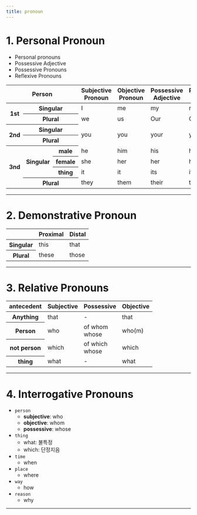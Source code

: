 ```yaml
---
title: pronoun
---
```


# 1. Personal Pronoun

- Personal pronouns
- Possessive Adjective
- Possessive Pronouns
- Reflexive Pronouns
<table>
  <thead>
    <tr>
      <th colspan="3">Person</th>
      <th>Subjective<br>Pronoun</th>
      <th>Objective<br>Pronoun</th>
      <th>Possessive<br>Adjective</th>
      <th>Possessive<br>Pronoun</th>
      <th>Reflexive<br>Pronoun</th>
    </tr>
  </thead>
  <tbody>
    <tr>
      <th rowspan="2">1st</th>
      <th colspan="2">Singular</th>
      <td>I</td>
      <td>me</td>
      <td>my</td>
      <td>mine</td>
      <td>myself</td>
    </tr>
    <tr>
      <th colspan="2">Plural</th>
      <td>we</td>
      <td>us</td>
      <td>Our</td>
      <td>Ours</td>
      <td>ourselves</td>
    </tr>
    <tr>
      <th rowspan="2">2nd</th>
      <th colspan="2">Singular</th>
      <td rowspan="2">you</td>
      <td rowspan="2">you</td>
      <td rowspan="2">your</td>
      <td rowspan="2">yours</td>
      <td>yourself</td>
    </tr>
    <tr>
      <th colspan="2">Plural</th>
      <td>yourselves</td>
    </tr>
    <tr>
      <th rowspan="4">3nd</th>
      <th rowspan="3">Singular</th>
      <th>male</th>
      <td>he</td>
      <td>him</td>
      <td>his</td>
      <td>his</td>
      <td>himself</td>
    </tr>
    <tr>
      <th>female</th>
      <td>she</td>
      <td>her</td>
      <td>her</td>
      <td>hers</td>
      <td>herself</td>
    </tr>
    <tr>
      <th>thing</th>
      <td>it</td>
      <td>it</td>
      <td>its</td>
      <td>its</td>
      <td>itself</td>
    </tr>
    <tr>
      <th colspan="2">Plural</th>
      <td>they</td>
      <td>them</td>
      <td>their</td>
      <td>theirs</td>
      <td>themselves</td>
    </tr>
  </tbody>
</table>

---

# 2. Demonstrative Pronoun
<table>
  <thead>
    <tr>
      <th></th>
      <th>Proximal</th>
      <th>Distal</th>
    </tr>
  </thead>
  <tbody>
    <tr>
      <th>Singular</th>
      <td>this</td>
      <td>that</td>
    </tr>
    <tr>
      <th>Plural</th>
      <td>these</td>
      <td>those</td>
    </tr>
  </tbody>
</table>

---

# 3. Relative Pronouns

<table>
  <thead>
    <tr>
      <th>antecedent</th>
      <th>Subjective</th>
      <th>Possessive</th>
      <th>Objective</th>
    </tr>
  </thead>
  <tbody>
    <tr>
      <th>Anything</th>
      <td>that</td>
      <td class="empty">-</td>
      <td>that</td>
    </tr>
    <tr>
      <th>Person</th>
      <td>who</td>
      <td>of whom<br>whose</td>
      <td>who(m)</td>
    </tr>
    <tr>
      <th>not person</th>
      <td>which</td>
      <td>of which<br>whose</td>
      <td>which</td>
    </tr>
    <tr>
      <th>thing</th>
      <td>what</td>
      <td class="empty">-</td>
      <td>what</td>
    </tr>
  </tbody>
</table>

---

# 4. Interrogative Pronouns

- `person`
  - **subjective**: who
  - **objective**: whom
  - **possessive**: whose
- `thing`
  - what: 불특정
  - which: 단정지음
- `time`
  - when
- `place`
  - where
- `way`
  - how
- `reason`
  - why

---
